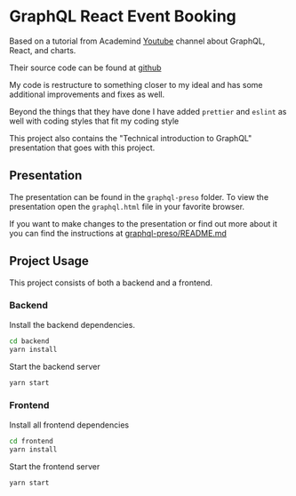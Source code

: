 # GraphQL React Event Booking

Based on a tutorial from Academind [Youtube](https://www.youtube.com/channel/UCSJbGtTlrDami-tDGPUV9-w) channel about GraphQL, React, and charts.

Their source code can be found at [github](https://github.com/academind/yt-graphql-react-event-booking-api)

My code is restructure to something closer to my ideal and has some additional improvements and fixes as well.

Beyond the things that they have done I have added `prettier` and `eslint` as well with coding styles that fit my coding style

This project also contains the "Technical introduction to GraphQL" presentation that goes with this project.

## Presentation

The presentation can be found in the `graphql-preso` folder. To view the presentation open the `graphql.html` file in your favorite browser.

If you want to make changes to the presentation or find out more about it you can find the instructions at [graphql-preso/README.md](graphql-preso/README.md)

## Project Usage

This project consists of both a backend and a frontend.

### Backend

Install the backend dependencies.

```sh
cd backend
yarn install
```

Start the backend server
```sh
yarn start
```

### Frontend

Install all frontend dependencies

```sh
cd frontend
yarn install
```

Start the frontend server
```sh
yarn start
```
